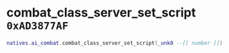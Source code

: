 # combat_class_server_set_script `0xAD3877AF`

```lua
natives.ai_combat.combat_class_server_set_script(_unk0 --[[ number ]])
```